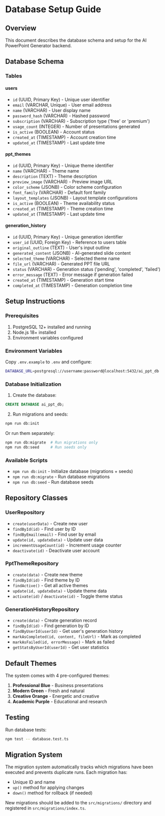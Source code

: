 # Database Setup Guide

## Overview

This document describes the database schema and setup for the AI PowerPoint Generator backend.

## Database Schema

### Tables

#### users
- `id` (UUID, Primary Key) - Unique user identifier
- `email` (VARCHAR, Unique) - User email address
- `name` (VARCHAR) - User display name
- `password_hash` (VARCHAR) - Hashed password
- `subscription` (VARCHAR) - Subscription type ('free' or 'premium')
- `usage_count` (INTEGER) - Number of presentations generated
- `is_active` (BOOLEAN) - Account status
- `created_at` (TIMESTAMP) - Account creation time
- `updated_at` (TIMESTAMP) - Last update time

#### ppt_themes
- `id` (UUID, Primary Key) - Unique theme identifier
- `name` (VARCHAR) - Theme name
- `description` (TEXT) - Theme description
- `preview_image` (VARCHAR) - Preview image URL
- `color_scheme` (JSONB) - Color scheme configuration
- `font_family` (VARCHAR) - Default font family
- `layout_templates` (JSONB) - Layout template configurations
- `is_active` (BOOLEAN) - Theme availability status
- `created_at` (TIMESTAMP) - Theme creation time
- `updated_at` (TIMESTAMP) - Last update time

#### generation_history
- `id` (UUID, Primary Key) - Unique generation identifier
- `user_id` (UUID, Foreign Key) - Reference to users table
- `original_outline` (TEXT) - User's input outline
- `generated_content` (JSONB) - AI-generated slide content
- `selected_theme` (VARCHAR) - Selected theme name
- `file_url` (VARCHAR) - Generated PPT file URL
- `status` (VARCHAR) - Generation status ('pending', 'completed', 'failed')
- `error_message` (TEXT) - Error message if generation failed
- `created_at` (TIMESTAMP) - Generation start time
- `completed_at` (TIMESTAMP) - Generation completion time

## Setup Instructions

### Prerequisites

1. PostgreSQL 12+ installed and running
2. Node.js 18+ installed
3. Environment variables configured

### Environment Variables

Copy `.env.example` to `.env` and configure:

```bash
DATABASE_URL=postgresql://username:password@localhost:5432/ai_ppt_db
```

### Database Initialization

1. Create the database:
```sql
CREATE DATABASE ai_ppt_db;
```

2. Run migrations and seeds:
```bash
npm run db:init
```

Or run them separately:
```bash
npm run db:migrate  # Run migrations only
npm run db:seed     # Run seeds only
```

### Available Scripts

- `npm run db:init` - Initialize database (migrations + seeds)
- `npm run db:migrate` - Run database migrations
- `npm run db:seed` - Run database seeds

## Repository Classes

### UserRepository
- `create(userData)` - Create new user
- `findById(id)` - Find user by ID
- `findByEmail(email)` - Find user by email
- `update(id, updateData)` - Update user data
- `incrementUsageCount(id)` - Increment usage counter
- `deactivate(id)` - Deactivate user account

### PptThemeRepository
- `create(data)` - Create new theme
- `findById(id)` - Find theme by ID
- `findActive()` - Get all active themes
- `update(id, updateData)` - Update theme data
- `activate(id)` / `deactivate(id)` - Toggle theme status

### GenerationHistoryRepository
- `create(data)` - Create generation record
- `findById(id)` - Find generation by ID
- `findByUserId(userId)` - Get user's generation history
- `markAsCompleted(id, content, fileUrl)` - Mark as completed
- `markAsFailed(id, errorMessage)` - Mark as failed
- `getStatsByUserId(userId)` - Get user statistics

## Default Themes

The system comes with 4 pre-configured themes:

1. **Professional Blue** - Business presentations
2. **Modern Green** - Fresh and natural
3. **Creative Orange** - Energetic and creative
4. **Academic Purple** - Educational and research

## Testing

Run database tests:
```bash
npm test -- database.test.ts
```

## Migration System

The migration system automatically tracks which migrations have been executed and prevents duplicate runs. Each migration has:

- Unique ID and name
- `up()` method for applying changes
- `down()` method for rollback (if needed)

New migrations should be added to the `src/migrations/` directory and registered in `src/migrations/index.ts`.